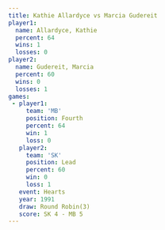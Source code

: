 ```yaml
---
title: Kathie Allardyce vs Marcia Gudereit
player1:                 
  name: Allardyce, Kathie
  percent: 64            
  wins: 1                
  losses: 0              
player2:                 
  name: Gudereit, Marcia 
  percent: 60            
  wins: 0                
  losses: 1              
games:
 - player1:          
     team: 'MB'      
     position: Fourth
     percent: 64     
     win: 1          
     loss: 0         
   player2:        
     team: 'SK'    
     position: Lead
     percent: 60   
     win: 0        
     loss: 1       
   event: Hearts       
   year: 1991          
   draw: Round Robin(3)
   score: SK 4 - MB 5  
---
```

